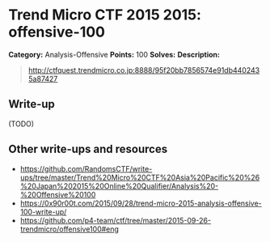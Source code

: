 # Trend Micro CTF 2015 2015: offensive-100

**Category:** Analysis-Offensive
**Points:** 100
**Solves:**
**Description:**

> http://ctfquest.trendmicro.co.jp:8888/95f20bb7856574e91db4402435a87427


## Write-up

(TODO)

## Other write-ups and resources

* <https://github.com/RandomsCTF/write-ups/tree/master/Trend%20Micro%20CTF%20Asia%20Pacific%20%26%20Japan%202015%20Online%20Qualifier/Analysis%20-%20Offensive%20100>
* <https://0x90r00t.com/2015/09/28/trend-micro-2015-analysis-offensive-100-write-up/>
* <https://github.com/p4-team/ctf/tree/master/2015-09-26-trendmicro/offensive100#eng>
